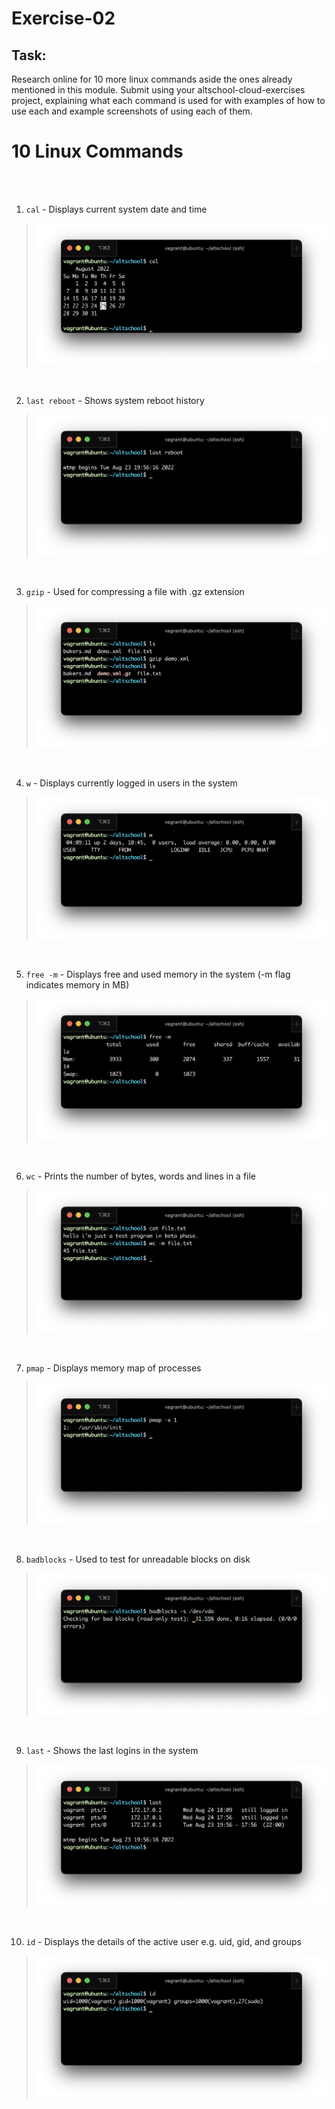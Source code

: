 # Exercise-02

## Task: 
Research online for 10 more linux commands aside the ones already mentioned in this module. Submit using your altschool-cloud-exercises project, explaining what each command is used for with examples of how to use each and example screenshots of using each of them.


# 10 Linux Commands
<br>
<br>

1. `cal` - Displays current system date and time

> ![cal](images/cal.png)
<br>

2. `last reboot` - Shows system reboot history

> ![last reboot](images/last-reboot.png)
<br>

3. `gzip` - Used for compressing a file with .gz extension

> ![gzip](images/gzip.png)
<br>

4. `w` - Displays currently logged in users in the system

> ![w](images/w.png)
<br>

5. `free -m` - Displays free and used memory in the system (-m flag indicates memory in MB)

> ![free -m](images/free-m.png)
<br>

6. `wc` - Prints the number of bytes, words and lines in a file

> ![wc](images/wc.png)
<br>

7. `pmap` - Displays memory map of processes

> ![pmap](images/pmap.png)
<br>

8. `badblocks` - Used to test for unreadable blocks on disk

> ![badblocks](images/badblocks.png)
<br>

9. `last` - Shows the last logins in the system

> ![last](images/last.png)
<br>

10. `id` - Displays the details of the active user e.g. uid, gid, and groups

> ![id](images/id.png)

